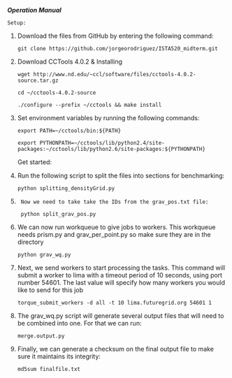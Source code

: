 ***Operation Manual***

	Setup:


1.	Download the files from GitHub by entering the following command:

    	git clone https://github.com/jorgeorodriguez/ISTA520_midterm.git


2.	Download CCTools 4.0.2 & Installing
	
    	wget http://www.nd.edu/~ccl/software/files/cctools-4.0.2-source.tar.gz

    	cd ~/cctools-4.0.2-source
    	
    	./configure --prefix ~/cctools && make install

3.	Set environment variables by running the following commands:

    	export PATH=~/cctools/bin:${PATH}
    	
    	export PYTHONPATH=~/cctools/lib/python2.4/site-packages:~/cctools/lib/python2.6/site-packages:${PYTHONPATH}




	Get started:


1.	Run the following script to split the files into sections for benchmarking:

    	python splitting_densityGrid.py

2.  	Now we need to take take the IDs from the grav_pos.txt file:
    
    	python split_grav_pos.py


3.	We can now run workqueue to give jobs to workers. This workqueue needs prism.py and grav_per_point.py so make sure they are in the directory

    	python grav_wq.py
    

4.	Next, we send workers to start processing the tasks. This command will submit a worker to lima with a timeout period of 10 seconds, using port number 54601. 
    	The last value will specify how many workers you would like to send for this job

    	torque_submit_workers -d all -t 10 lima.futuregrid.org 54601 1



5.	The grav_wq.py script will generate several output files that will need to be combined into one. For that we can run:

    	merge.output.py


5.	Finally, we can generate a checksum on the final output file to make sure it maintains its integrity:

    	md5sum finalfile.txt
